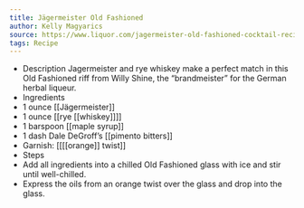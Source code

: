 ```yaml
---
title: Jägermeister Old Fashioned
author: Kelly Magyarics
source: https://www.liquor.com/jagermeister-old-fashioned-cocktail-recipe-5080940
tags: Recipe
---
```

- Description
Jagermeister and rye whiskey make a perfect match in this Old Fashioned riff from Willy Shine, the “brandmeister” for the German herbal liqueur.
- Ingredients
- 1 ounce [[Jägermeister]]
- 1 ounce [[rye [[whiskey]]]] 
- 1 barspoon [[maple syrup]] 
- 1 dash Dale DeGroff’s [[pimento bitters]]
- Garnish: [[[[orange]] twist]]
- Steps
- Add all ingredients into a chilled Old Fashioned glass with ice and stir until well-chilled.
- Express the oils from an orange twist over the glass and drop into the glass.
